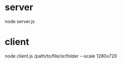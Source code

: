 server
======
node server.js


client
======
node client.js /path/to/file/or/folder --scale 1280x720
